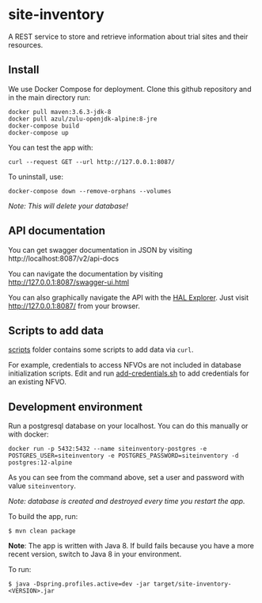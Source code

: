 # site-inventory
A REST service to store and retrieve information about trial sites and their resources.

## Install

We use Docker Compose for deployment. Clone this github repository and in the main directory run:

```
docker pull maven:3.6.3-jdk-8
docker pull azul/zulu-openjdk-alpine:8-jre
docker-compose build
docker-compose up
```

You can test the app with:

```
curl --request GET --url http://127.0.0.1:8087/
```

To uninstall, use:

```shell script
docker-compose down --remove-orphans --volumes
```

*Note: This will delete your database!*

## API documentation

You can get swagger documentation in JSON by visiting http://localhost:8087/v2/api-docs

You can navigate the documentation by visiting http://127.0.0.1:8087/swagger-ui.html

You can also graphically navigate the API with the [HAL Explorer](https://github.com/toedter/hal-explorer).
Just visit http://127.0.0.1:8087/ from your browser.

## Scripts to add data

[scripts](scripts) folder contains some scripts to add data via `curl`.

For example, credentials to access NFVOs are not included in database initialization scripts.
Edit and run [add-credentials.sh](scripts/add-credentials.sh) to add credentials for an existing NFVO.

## Development environment

Run a postgresql database on your localhost. You can do this manually or with docker:

```shell script
docker run -p 5432:5432 --name siteinventory-postgres -e POSTGRES_USER=siteinventory -e POSTGRES_PASSWORD=siteinventory -d postgres:12-alpine
```

As you can see from the command above, set a user and password with value `siteinventory`.

*Note: database is created and destroyed every time you restart the app.*

To build the app, run:

```shell script
$ mvn clean package
```

**Note**: The app is written with Java 8. If build fails because you have a more recent version,
switch to Java 8 in your environment.

To run:

```shell script
$ java -Dspring.profiles.active=dev -jar target/site-inventory-<VERSION>.jar
```
